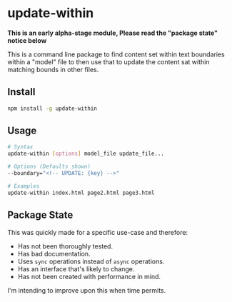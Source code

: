 # update-within

**This is an early alpha-stage module, Please read the "package state" notice below**

This is a command line package to find content set within text boundaries within a "model" file to then use that to update the content sat within matching bounds in other files.

## Install

```bash
npm install -g update-within
```

## Usage

```bash
# Syntax
update-within [options] model_file update_file...

# Options (Defaults shown)
--boundary="<!-- UPDATE: {key} -->"

# Examples
update-within index.html page2.html page3.html
```

## Package State

This was quickly made for a specific use-case and therefore:
* Has not been thoroughly tested.
* Has bad documentation.
* Uses `sync` operations instead of `async` operations.
* Has an interface that's likely to change.
* Has not been created with performance in mind.

I'm intending to improve upon this when time permits. 